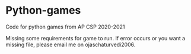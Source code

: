 # Python-games
Code for python games from AP CSP 2020-2021

Missing some requirements for game to run. If error occurs or you want a missing file, please email me on ojaschaturvedi2006.
